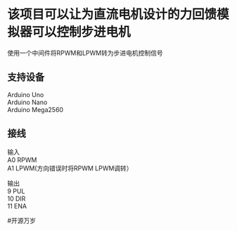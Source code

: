 
# 该项目可以让为直流电机设计的力回馈模拟器可以控制步进电机
使用一个中间件将RPWM和LPWM转为步进电机控制信号
## 支持设备
Arduino Uno  
Arduino Nano  
Arduino Mega2560  

## 接线
输入  
A0 RPWM  
A1 LPWM(方向错误时将RPWM LPWM调转）   

输出  
9  PUL  
10 DIR  
11 ENA  


#开源万岁
